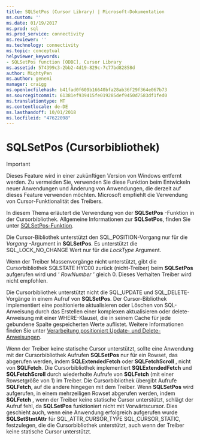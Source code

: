 ```yaml
---
title: SQLSetPos (Cursor Library) | Microsoft-Dokumentation
ms.custom: ''
ms.date: 01/19/2017
ms.prod: sql
ms.prod_service: connectivity
ms.reviewer: ''
ms.technology: connectivity
ms.topic: conceptual
helpviewer_keywords:
- SQLSetPos function [ODBC], Cursor Library
ms.assetid: 574399c3-2bb2-4d19-829c-7c77bd82858d
author: MightyPen
ms.author: genemi
manager: craigg
ms.openlocfilehash: b41fad0f609b16640bfa28ab36f29f364e067b73
ms.sourcegitcommit: 61381ef939415fe019285def9450d7583df1fed0
ms.translationtype: MT
ms.contentlocale: de-DE
ms.lasthandoff: 10/01/2018
ms.locfileid: "47622098"
---
```

# <a name="sqlsetpos-cursor-library"></a>SQLSetPos (Cursorbibliothek)
> [!IMPORTANT]  
>  Dieses Feature wird in einer zukünftigen Version von Windows entfernt werden. Zu vermeiden Sie, verwenden Sie diese Funktion beim Entwickeln neuer Anwendungen und Änderung von Anwendungen, die derzeit auf dieses Feature verwenden möchten. Microsoft empfiehlt die Verwendung von Cursor-Funktionalität des Treibers.  
  
 In diesem Thema erläutert die Verwendung von der **SQLSetPos** -Funktion in der Cursorbibliothek. Allgemeine Informationen zur **SQLSetPos**, finden Sie unter [SQLSetPos-Funktion](../../../odbc/reference/syntax/sqlsetpos-function.md).  
  
 Die Cursor-Bibliothek unterstützt den SQL_POSITION-Vorgang nur für die *Vorgang* -Argument in **SQLSetPos**. Es unterstützt die SQL_LOCK_NO_CHANGE Wert nur für die *LockType* Argument.  
  
 Wenn der Treiber Massenvorgänge nicht unterstützt, gibt die Cursorbibliothek SQLSTATE HYC00 zurück (nicht-Treiber) beim **SQLSetPos** aufgerufen wird und *' RowNumber '* gleich 0. Dieses Verhalten Treiber wird nicht empfohlen.  
  
 Die Cursorbibliothek unterstützt nicht die SQL_UPDATE und SQL_DELETE-Vorgänge in einem Aufruf von **SQLSetPos**. Der Cursor-Bibliothek implementiert eine positionierte aktualisieren oder Löschen von SQL-Anweisung durch das Erstellen einer komplexen aktualisieren oder delete-Anweisung mit einer WHERE-Klausel, die in seinem Cache für jede gebundene Spalte gespeicherten Werte auflistet. Weitere Informationen finden Sie unter [Verarbeitung positioniert Update- und Delete-Anweisungen](../../../odbc/reference/appendixes/processing-positioned-update-and-delete-statements.md).  
  
 Wenn der Treiber keine statische Cursor unterstützt, sollte eine Anwendung mit der Cursorbibliothek Aufrufen **SQLSetPos** nur für ein Rowset, das abgerufen werden, indem **SQLExtendedFetch** oder **SQLFetchScroll** , nicht von **SQLFetch**. Die Cursorbibliothek implementiert **SQLExtendedFetch** und **SQLFetchScroll** durch wiederholte Aufrufe von **SQLFetch** (mit einer Rowsetgröße von 1) im Treiber. Die Cursorbibliothek übergibt Aufrufe **SQLFetch**, auf die andere hingegen mit dem Treiber. Wenn **SQLSetPos** wird aufgerufen, in einem mehrzeiligen Rowset abgerufen werden, indem **SQLFetch** , wenn der Treiber keine statische Cursor unterstützt, schlägt der Aufruf fehl, da **SQLSetPos** funktioniert nicht mit Vorwärtscursor. Dies geschieht auch, wenn eine Anwendung erfolgreich aufgerufen wurde **SQLSetStmtAttr** für SQL_ATTR_CURSOR_TYPE SQL_CURSOR_STATIC, festzulegen, die die Cursorbibliothek unterstützt, auch wenn der Treiber keine statische Cursor unterstützt.
